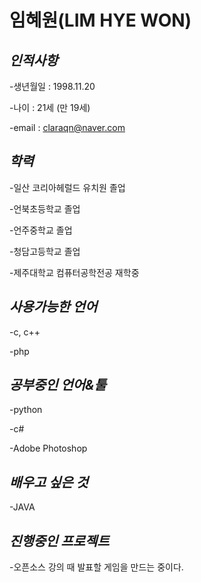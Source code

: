 # 임혜원(LIM HYE WON)
## _**인적사항**_

-생년월일 : 1998.11.20

-나이 : 21세 (만 19세)

-email : claraqn@naver.com

## _**학력**_

-일산 코리아헤럴드 유치원 졸업

-언북초등학교 졸업

-언주중학교 졸업

-청담고등학교 졸업

-제주대학교 컴퓨터공학전공 재학중

## _**사용가능한 언어**_
-c, c++

-php

## _**공부중인 언어&툴**_
-python

-c#

-Adobe Photoshop

## _**배우고 싶은 것**_
-JAVA

## _**진행중인 프로젝트**_
-오픈소스 강의 때 발표할 게임을 만드는 중이다. 